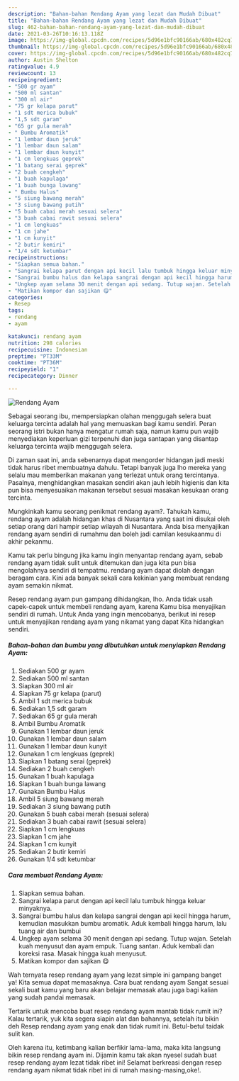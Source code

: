 ```yaml
---
description: "Bahan-bahan Rendang Ayam yang lezat dan Mudah Dibuat"
title: "Bahan-bahan Rendang Ayam yang lezat dan Mudah Dibuat"
slug: 462-bahan-bahan-rendang-ayam-yang-lezat-dan-mudah-dibuat
date: 2021-03-26T10:16:13.118Z
image: https://img-global.cpcdn.com/recipes/5d96e1bfc90166ab/680x482cq70/rendang-ayam-foto-resep-utama.jpg
thumbnail: https://img-global.cpcdn.com/recipes/5d96e1bfc90166ab/680x482cq70/rendang-ayam-foto-resep-utama.jpg
cover: https://img-global.cpcdn.com/recipes/5d96e1bfc90166ab/680x482cq70/rendang-ayam-foto-resep-utama.jpg
author: Austin Shelton
ratingvalue: 4.9
reviewcount: 13
recipeingredient:
- "500 gr ayam"
- "500 ml santan"
- "300 ml air"
- "75 gr kelapa parut"
- "1 sdt merica bubuk"
- "1,5 sdt garam"
- "65 gr gula merah"
- " Bumbu Aromatik"
- "1 lembar daun jeruk"
- "1 lembar daun salam"
- "1 lembar daun kunyit"
- "1 cm lengkuas geprek"
- "1 batang serai geprek"
- "2 buah cengkeh"
- "1 buah kapulaga"
- "1 buah bunga lawang"
- " Bumbu Halus"
- "5 siung bawang merah"
- "3 siung bawang putih"
- "5 buah cabai merah sesuai selera"
- "3 buah cabai rawit sesuai selera"
- "1 cm lengkuas"
- "1 cm jahe"
- "1 cm kunyit"
- "2 butir kemiri"
- "1/4 sdt ketumbar"
recipeinstructions:
- "Siapkan semua bahan."
- "Sangrai kelapa parut dengan api kecil lalu tumbuk hingga keluar minyaknya."
- "Sangrai bumbu halus dan kelapa sangrai dengan api kecil hingga harum, kemudian masukkan bumbu aromatik. Aduk kembali hingga harum, lalu tuang air dan bumbui"
- "Ungkep ayam selama 30 menit dengan api sedang. Tutup wajan. Setelah kuah menyusut dan ayam empuk. Tuang santan. Aduk kembali dan koreksi rasa. Masak hingga kuah menyusut."
- "Matikan kompor dan sajikan 😋"
categories:
- Resep
tags:
- rendang
- ayam

katakunci: rendang ayam 
nutrition: 298 calories
recipecuisine: Indonesian
preptime: "PT33M"
cooktime: "PT36M"
recipeyield: "1"
recipecategory: Dinner

---
```



![Rendang Ayam](https://img-global.cpcdn.com/recipes/5d96e1bfc90166ab/680x482cq70/rendang-ayam-foto-resep-utama.jpg)

Sebagai seorang ibu, mempersiapkan olahan menggugah selera buat keluarga tercinta adalah hal yang memuaskan bagi kamu sendiri. Peran seorang istri bukan hanya mengatur rumah saja, namun kamu pun wajib menyediakan keperluan gizi terpenuhi dan juga santapan yang disantap keluarga tercinta wajib menggugah selera.

Di zaman  saat ini, anda sebenarnya dapat mengorder hidangan jadi meski tidak harus ribet membuatnya dahulu. Tetapi banyak juga lho mereka yang selalu mau memberikan makanan yang terlezat untuk orang tercintanya. Pasalnya, menghidangkan masakan sendiri akan jauh lebih higienis dan kita pun bisa menyesuaikan makanan tersebut sesuai masakan kesukaan orang tercinta. 



Mungkinkah kamu seorang penikmat rendang ayam?. Tahukah kamu, rendang ayam adalah hidangan khas di Nusantara yang saat ini disukai oleh setiap orang dari hampir setiap wilayah di Nusantara. Anda bisa menyajikan rendang ayam sendiri di rumahmu dan boleh jadi camilan kesukaanmu di akhir pekanmu.

Kamu tak perlu bingung jika kamu ingin menyantap rendang ayam, sebab rendang ayam tidak sulit untuk ditemukan dan juga kita pun bisa mengolahnya sendiri di tempatmu. rendang ayam dapat diolah dengan beragam cara. Kini ada banyak sekali cara kekinian yang membuat rendang ayam semakin nikmat.

Resep rendang ayam pun gampang dihidangkan, lho. Anda tidak usah capek-capek untuk membeli rendang ayam, karena Kamu bisa menyajikan sendiri di rumah. Untuk Anda yang ingin mencobanya, berikut ini resep untuk menyajikan rendang ayam yang nikamat yang dapat Kita hidangkan sendiri.

<!--inarticleads1-->

##### Bahan-bahan dan bumbu yang dibutuhkan untuk menyiapkan Rendang Ayam:

1. Sediakan 500 gr ayam
1. Sediakan 500 ml santan
1. Siapkan 300 ml air
1. Siapkan 75 gr kelapa (parut)
1. Ambil 1 sdt merica bubuk
1. Sediakan 1,5 sdt garam
1. Sediakan 65 gr gula merah
1. Ambil  Bumbu Aromatik
1. Gunakan 1 lembar daun jeruk
1. Gunakan 1 lembar daun salam
1. Gunakan 1 lembar daun kunyit
1. Gunakan 1 cm lengkuas (geprek)
1. Siapkan 1 batang serai (geprek)
1. Sediakan 2 buah cengkeh
1. Gunakan 1 buah kapulaga
1. Siapkan 1 buah bunga lawang
1. Gunakan  Bumbu Halus
1. Ambil 5 siung bawang merah
1. Sediakan 3 siung bawang putih
1. Gunakan 5 buah cabai merah (sesuai selera)
1. Sediakan 3 buah cabai rawit (sesuai selera)
1. Siapkan 1 cm lengkuas
1. Siapkan 1 cm jahe
1. Siapkan 1 cm kunyit
1. Sediakan 2 butir kemiri
1. Gunakan 1/4 sdt ketumbar




<!--inarticleads2-->

##### Cara membuat Rendang Ayam:

1. Siapkan semua bahan.
1. Sangrai kelapa parut dengan api kecil lalu tumbuk hingga keluar minyaknya.
1. Sangrai bumbu halus dan kelapa sangrai dengan api kecil hingga harum, kemudian masukkan bumbu aromatik. Aduk kembali hingga harum, lalu tuang air dan bumbui
1. Ungkep ayam selama 30 menit dengan api sedang. Tutup wajan. Setelah kuah menyusut dan ayam empuk. Tuang santan. Aduk kembali dan koreksi rasa. Masak hingga kuah menyusut.
1. Matikan kompor dan sajikan 😋




Wah ternyata resep rendang ayam yang lezat simple ini gampang banget ya! Kita semua dapat memasaknya. Cara buat rendang ayam Sangat sesuai sekali buat kamu yang baru akan belajar memasak atau juga bagi kalian yang sudah pandai memasak.

Tertarik untuk mencoba buat resep rendang ayam mantab tidak rumit ini? Kalau tertarik, yuk kita segera siapin alat dan bahannya, setelah itu bikin deh Resep rendang ayam yang enak dan tidak rumit ini. Betul-betul taidak sulit kan. 

Oleh karena itu, ketimbang kalian berfikir lama-lama, maka kita langsung bikin resep rendang ayam ini. Dijamin kamu tak akan nyesel sudah buat resep rendang ayam lezat tidak ribet ini! Selamat berkreasi dengan resep rendang ayam nikmat tidak ribet ini di rumah masing-masing,oke!.

